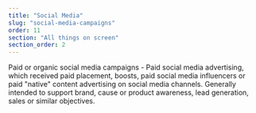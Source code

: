 ```yaml
---
title: "Social Media"
slug: "social-media-campaigns"
order: 11
section: "All things on screen"
section_order: 2
---
```


Paid or organic social media campaigns - Paid social media advertising, which received paid placement, boosts, paid social media influencers or paid "native" content advertising on social media channels. Generally intended to support brand, cause or product awareness, lead generation, sales or similar objectives.